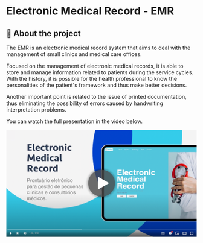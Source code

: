 # Electronic Medical Record - EMR

## **🏥 About the project**

The EMR is an electronic medical record system that aims to deal with the management of small clinics and medical care offices.

Focused on the management of electronic medical records, it is able to store and manage information related to patients during the service cycles. With the history, it is possible for the health professional to know the personalities of the patient's framework and thus make better decisions.

Another important point is related to the issue of printed documentation, thus eliminating the possibility of errors caused by handwriting interpretation problems.

You can watch the full presentation in the video below.

[![EMR Video](readme_assets/video_emr.png)](https://youtu.be/zAlA0TAjGdM)
